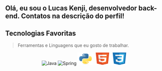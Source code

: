 ## Olá, eu sou o Lucas Kenji, desenvolvedor back-end. Contatos na descrição do perfil!

<h2 align="left" id="macropower-tech">Tecnologias Favoritas</h2>

> Ferramentas e Linguagens que eu gosto de trabalhar.

<p align="center">
  <img alt="Java" height="40" width="50" src="https://cdn.jsdelivr.net/gh/devicons/devicon@latest/icons/java/java-original.svg">
  <img alt="Spring" height="40" width="50" src="https://cdn.jsdelivr.net/gh/devicons/devicon@latest/icons/spring/spring-original.svg">
  <img alt="Python" height="40" width="50" src="https://raw.githubusercontent.com/devicons/devicon/master/icons/python/python-original.svg">
  <img alt="HTML" height="40" width="50" src="https://raw.githubusercontent.com/devicons/devicon/master/icons/html5/html5-original.svg">
  <img alt="CSS" height="40" width="50" src="https://raw.githubusercontent.com/devicons/devicon/master/icons/css3/css3-original.svg">
</p>
